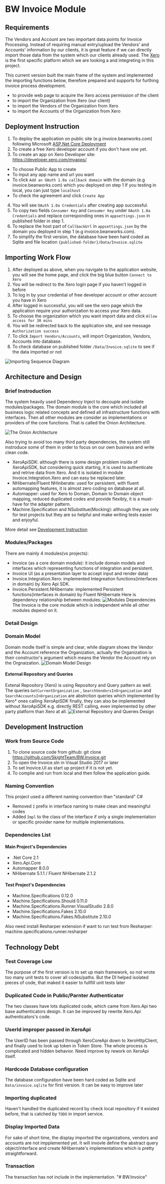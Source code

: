 # BW Invoice Module
## Requirements
The Vendors and Account are two important data points for Invoice Processing. 
Instead of requiring manual entry/upload the Vendors' and Accounts' information by our clients, 
it is great feature if we can directly import those data from the system which our clients already used.
The [Xero](https://www.xero.com/ca/) is the first specific platform which we are looking a and integreting in this project.

This current version built the main frame of the system 
and implemented the importing functions below, 
therefore prepared and supports for furthing invoice process development.

* to provide web page to acquire the Xero access permission of the client
* to import the Organization from Xero (our client)
* to import the Vendors of the Organization from Xero
* to import the Accounts of the Organization from Xero

## Deployment Instruction
1. To deploy the application on public site (e.g invoice.beanworks.com)
following Microsoft [ASP.Net Core Deployment](https://docs.microsoft.com/en-us/aspnet/core/host-and-deploy/?view=aspnetcore-2.2)
2. To create a free Xero developer account if you don't have one yet.
3. To create an app on Xero Developer site: https://developer.xero.com/myapps/
* To choose Public App to create
* To input any app name and url you want
* To click `Add an OAuth 1.0a callback domain` with the domain (e.g invoice.beanworks.com) which you deployed on step 1
If you testing in local, you can just type `localhost` 
* To check the agreement and click `Create App`
4. You will see `OAuth 1.0a Credentials` after creating app successful.
5. To copy two fields `Consumer Key` and `Consumer Key` under `OAuth 1.0a Credentials` 
and replace corresponding ones in `appsettings.json` in published folder in step 1.
6. To replace the host part of `CallbackUrl` in `appsettings.json` by the domain you deployed in step 1 (e.g invoice.beanworks.com).
7. To simplify the first version, the database have been hard coded as Sqlite and file location `{published-folder}/Data/Invoice.sqlite`


## Importing Work Flow
1. After deployed as above, when you navigate to the application website, 
you will see the home page, and click the big blue button `Connect to Xero`
2. You will be redirect to the Xero login page if you haven't logged in before
3. To log in by your credential of free developer account or other account you have in Xero
4. After logged in successful, you will see the xero page 
which the application require your authorization to access your Xero data.
5. To choose the organization which you want import data and click `Allow access for 30 mins`
6. You will be redirected back to the application site, and see message `Authorization success`
7. To click `Import Vendors/Accounts`, will import Organization, Vendors, Accounts into database.
8. To check database on published folder `/Data/Invoice.sqlite` to see if the data imported or not 

![Importing Sequence Diagram](importing-sequence-diagram.png)

## Architecture and Design
### Brief Instroduction
The system heavily used Dependency Inject to decouple and isolate modules/packages. 
The domain module is the core which included all business logic related concepts 
and defined all infrastructure functions with interfaces. Then all other modules are
consider as implementations or providers of the core functions. 
That is called the Onion Architecture.

![The Onion Architecture](the-onion-architecture.jpg)

Also trying to avoid too many third party dependencies, 
the system still instroduce some of them in order to focus on our own business 
and write clean code.
* XeroApiSDK: although there is some design problem inside of XeroApiSDK, 
but considering quick starting, it is used to authenticate and retrive data from Xero.
And it is isolated in module Invoice.Integration.Xero and can easy be replaced later.
* NHibernate/Fluent NHinberate: used for persistent, with fluent automapping features,
it is almost zero coding on database at all.
* Automapper: used for Xero to Domain, Domain to Domain object mapping, 
reduced duplicated codes and provide flexibly, it is a must-have for the adapter pattern.
* Machine.Specification and NSubstitue(Mocking): although they are only for test projects 
but they are so helpful and make writing tests easier and enjoyful.

More detail see [Development Instruction](#development-instruction)

### Modules/Packages 
There are mainly 4 modules(vs projects): 
* Invoice (as a core domain module): it include domain models and interfaces which representing functions of integration and persistent.
* Invoice UI (as a presentation layer to accept input and render data)
* Invoice.Integration.Xero: implemented Integreation functions(interfaces in domain) by Xero Api SDK.
* Invoice.Persistent.NHibernate: implemented Persistent functions(interfaces in domain) by Fluent NHibernate
Here is dependency relationship between modules:
![Modules Dependencies](packages-dependencies.png)
The Invoice is the core module which is independent while all other modules depend on it.

### Detail Design
### Domain Model
Domain modle itself is simple and clear, while diagram shows the Vendor and the Account reference the Organization,
actually the Organization is their constructor's argument which means the Vendor the Account rely on the Orgnaization.
![Domain Model Design](domain-model.png)

#### External Repository and Queries
Extenal Repository (Xero) is using Repository and Query pattern as well. 
The queries `GetCurrentOrganization` , `SearchVendorsInOrganization` and `SearchAccountsInOrganization` are abstrction queries
which implemented by Xero* ones calling XeroApiSDK finally, they can also be implemented without XeroApiSDK e.g. directly REST calling,
even implemented by other party platform than Xero at all.
![External Repository and Queries Design](external-repository-query.png)

#### 

## Development Instruction
### Work from Source Code
1. To clone source code from github: git clone https://github.com/SkightTeam/BW.Invoice.git
2. To open the Invoice.sln in Visual Studio 2017 or later
3. To set Inovice.UI as start up project if it is not yet.
4. To complie and run from local and then follow the application guide.

### Naming Convention
This project used a different naming convention than "standard" C#
* Removed `I` prefix in interface naming to make clean and meaningful codes
* Added `Impl` to the class of the interface if only a single implementation 
or specific provider name for multiple implementations. 

### Dependencies List
#### Main Project's Dependencies
* .Net Core 2.1
* Xero.Api.Core
* Automapper 8.0.0
* NHibernate 5.1.1 / Fluent NHibernate 2.1.2

#### Test Project's Dependencies
* Machine.Specifications 0.12.0
* Machine.Specifications.Should 0.11.0
* Machine.Specifications.Runner.VisualStudio 2.8.0
* Machine.Specifications.Fakes 2.10.0
* Machine.Specifications.Fakes.NSubstitute 2.10.0

Also need install Resharper extension if want to run test from Resharper: machine.specifications.runner.resharper

## Technology Debt
### Test Coverage Low
The purpose of the first version is to set up main framework, 
so not wrote too many unit tests to cover all codes/paths. 
But the DI helped isolated pieces of code, 
that maked it easier to fullfill unit tests later

### Duplicated Code in Public/Parnter Authenticator
The two classes have lots duplicated code, 
which came from Xero.Api two base authenticators design. 
It can be improved by rewrite Xero.Api authenticators's code.

### UserId improper passed in XeroApi
The UserID has been passed through XeroCoreApi down to XeroHttpClient, and finally used to look up token in Token Store.
The whole process is complicated and hidden behavior. Need improve by rework on XeroApi itself.

### Hardcode Database configuration
The database configuration have been hard coded as Sqlite and `Data/invoice.sqlite` for first version.
It can be easy to improve later

### Importing duplicated
Haven't handled the duplicated record by check local repository if it existed before, 
that is catched by `TODO` in import service.

### Display Imported Data
For sake of short time, the display imported the organizations, vendors and accounts are not impplemented yet.
It will invovle define the abstract query object/interface and create NHibernate's implementations which is 
pretty straightforward.


### Transaction
The transaction has not include in the implementation.
"# BW.Invoice" 
